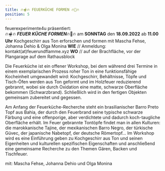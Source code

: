 ```yaml
---
title: 🔥🫕🔥 FEUERKÜCHE FORMEN 🔥🔪🔥
position: 5
---
```


feuerexperimente4u präsentiert: <br> 🔥🫕🔥 ***FEUER KÜCHE FORMEN***🔥🔪🔥 am **SONNTAG** den **18.09.2022** ab **11.00 Uhr** Kochgeschirr aus Ton erforschen und formen mit Mascha Fehse, Johanna Dehio & Olga Monina **WIE** // Anmeldung: kontakt(at)feuerundflamme.xyz **WO** // auf der Brachfläche, vor der Plangarage auf dem Rathausblock

Die Feuerküche ist ein offener Workshop, bei dem während drei Termine in einem exemplarischen  Prozess roher Ton in eine funktionsfähige Kocheinheit umgewandelt wird: Kochgeschirr, Behältnisse, Töpfe und Tisch-Öfen werden aus Ton geformt und im Holzfeuer reduzierend gebrannt, wobei sie durch Oxidation eine matte, schwarze Oberfläche bekommen (Schwarzbrand). Schließlich wird in den fertigen Objekten gemeinsam zubereitet und gegessen.

Am Anfang der Feuerküche-Recherche steht ein brasilianischer Barro Preto Topf aus Bahia, der durch den Feuerbrand seine typische schwarze Färbung und eine offenporige, aber verdichtete und dadurch koch-taugliche Oberfläche erhält. Im Feuer gebrannte Tontöpfe findet man in allen Kulturen: die marokkanische Tajine, der mexikanischen Barro Negro, der türkische Güvec, der japanische Nabetopf, der deutsche Römertopf... Im Workshop wird es eine Einführung geben zu Kochgeschirr aus Ton und seinen Eigenheiten und kulturellen spezifischen Eigenschaften und anschließend eine gemeinsame Recherche zu den Themen Gären, Backen und Tischfeuer. 

mit: Mascha Fehse, Johanna Dehio und Olga Monina
